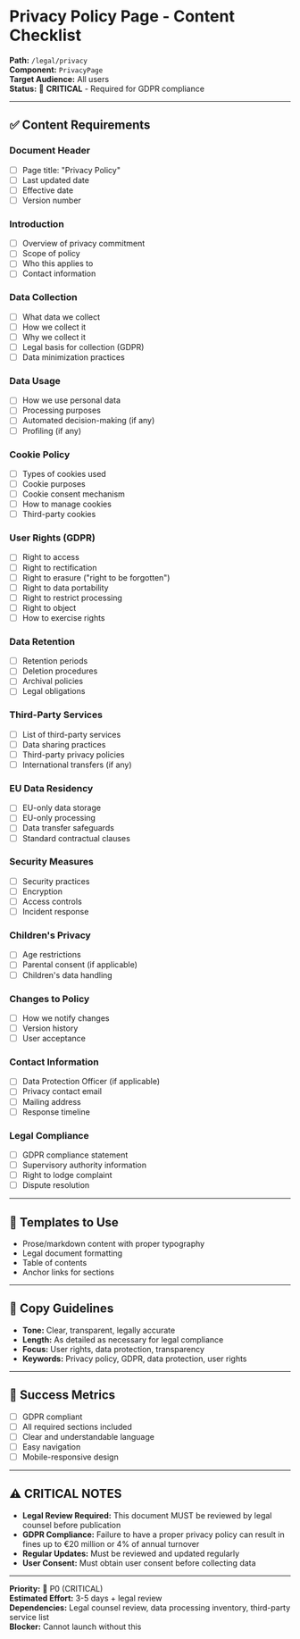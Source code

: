 # Privacy Policy Page - Content Checklist

**Path:** `/legal/privacy`  
**Component:** `PrivacyPage`  
**Target Audience:** All users  
**Status:** 🚨 **CRITICAL** - Required for GDPR compliance

---

## ✅ Content Requirements

### Document Header
- [ ] Page title: "Privacy Policy"
- [ ] Last updated date
- [ ] Effective date
- [ ] Version number

### Introduction
- [ ] Overview of privacy commitment
- [ ] Scope of policy
- [ ] Who this applies to
- [ ] Contact information

### Data Collection
- [ ] What data we collect
- [ ] How we collect it
- [ ] Why we collect it
- [ ] Legal basis for collection (GDPR)
- [ ] Data minimization practices

### Data Usage
- [ ] How we use personal data
- [ ] Processing purposes
- [ ] Automated decision-making (if any)
- [ ] Profiling (if any)

### Cookie Policy
- [ ] Types of cookies used
- [ ] Cookie purposes
- [ ] Cookie consent mechanism
- [ ] How to manage cookies
- [ ] Third-party cookies

### User Rights (GDPR)
- [ ] Right to access
- [ ] Right to rectification
- [ ] Right to erasure ("right to be forgotten")
- [ ] Right to data portability
- [ ] Right to restrict processing
- [ ] Right to object
- [ ] How to exercise rights

### Data Retention
- [ ] Retention periods
- [ ] Deletion procedures
- [ ] Archival policies
- [ ] Legal obligations

### Third-Party Services
- [ ] List of third-party services
- [ ] Data sharing practices
- [ ] Third-party privacy policies
- [ ] International transfers (if any)

### EU Data Residency
- [ ] EU-only data storage
- [ ] EU-only processing
- [ ] Data transfer safeguards
- [ ] Standard contractual clauses

### Security Measures
- [ ] Security practices
- [ ] Encryption
- [ ] Access controls
- [ ] Incident response

### Children's Privacy
- [ ] Age restrictions
- [ ] Parental consent (if applicable)
- [ ] Children's data handling

### Changes to Policy
- [ ] How we notify changes
- [ ] Version history
- [ ] User acceptance

### Contact Information
- [ ] Data Protection Officer (if applicable)
- [ ] Privacy contact email
- [ ] Mailing address
- [ ] Response timeline

### Legal Compliance
- [ ] GDPR compliance statement
- [ ] Supervisory authority information
- [ ] Right to lodge complaint
- [ ] Dispute resolution

---

## 🎨 Templates to Use

- Prose/markdown content with proper typography
- Legal document formatting
- Table of contents
- Anchor links for sections

---

## 📝 Copy Guidelines

- **Tone:** Clear, transparent, legally accurate
- **Length:** As detailed as necessary for legal compliance
- **Focus:** User rights, data protection, transparency
- **Keywords:** Privacy policy, GDPR, data protection, user rights

---

## 🎯 Success Metrics

- [ ] GDPR compliant
- [ ] All required sections included
- [ ] Clear and understandable language
- [ ] Easy navigation
- [ ] Mobile-responsive design

---

## ⚠️ CRITICAL NOTES

- **Legal Review Required:** This document MUST be reviewed by legal counsel before publication
- **GDPR Compliance:** Failure to have a proper privacy policy can result in fines up to €20 million or 4% of annual turnover
- **Regular Updates:** Must be reviewed and updated regularly
- **User Consent:** Must obtain user consent before collecting data

---

**Priority:** 🚨 P0 (CRITICAL)  
**Estimated Effort:** 3-5 days + legal review  
**Dependencies:** Legal counsel review, data processing inventory, third-party service list  
**Blocker:** Cannot launch without this

